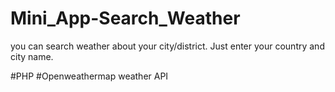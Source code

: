 # Mini_App-Search_Weather

you can search weather about your city/district. Just enter your country and city name.

#PHP
#Openweathermap weather API
